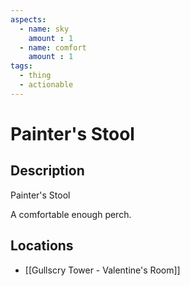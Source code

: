 ```yaml
---
aspects: 
  - name: sky
    amount : 1
  - name: comfort
    amount : 1
tags:
  - thing
  - actionable
---
```


# Painter's Stool

## Description
Painter's Stool

A comfortable enough perch.
## Locations
- [[Gullscry Tower - Valentine's Room]]